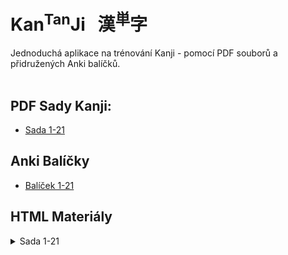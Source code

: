 
# Kan<sup>Tan</sup>Ji &nbsp; 漢<sup>単</sup>字
Jednoduchá aplikace na trénování Kanji - pomocí PDF souborů a přidružených Anki balíčků.
<br><br>

## PDF Sady Kanji:
 - <a href="static/1-21/1-21.pdf">Sada 1-21</a>

## Anki Balíčky
 - <a href="static/1-21/1-21.apkg">Balíček 1-21</a>

## HTML Materiály

<details>
  <summary>
  Sada 1-21
  </summary>
  - <a href="static/1-21/押.html">Kanji 押</a>
</details>